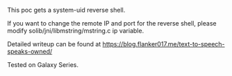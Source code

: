 This poc gets a system-uid reverse shell.   

If you want to change the remote IP and port for the reverse shell, please modify solib/jni/libmstring/mstring.c ip variable.

Detailed writeup can be found at https://blog.flanker017.me/text-to-speech-speaks-owned/

Tested on Galaxy Series.
